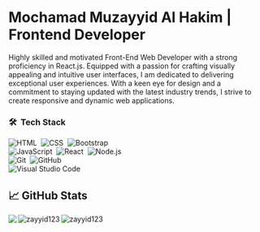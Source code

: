 # Mochamad Muzayyid Al Hakim | Frontend Developer

Highly skilled and motivated Front-End Web Developer with a strong proficiency in React.js. Equipped with a passion for crafting visually appealing and intuitive user interfaces, I am dedicated to delivering exceptional user experiences. With a keen eye for design and a commitment to staying updated with the latest industry trends, I strive to create responsive and dynamic web applications.

### 🛠 &nbsp;Tech Stack

![HTML](https://img.shields.io/badge/-HTML-05122A?style=flat&logo=HTML5)&nbsp;
![CSS](https://img.shields.io/badge/-CSS-05122A?style=flat&logo=CSS3&logoColor=1572B6)&nbsp;
![Bootstrap](https://img.shields.io/badge/-Bootstrap-05122A?style=flat&logo=bootstrap&logoColor=563D7C)
<br />
![JavaScript](https://img.shields.io/badge/-JavaScript-05122A?style=flat&logo=javascript)&nbsp;
![React](https://img.shields.io/badge/-React-05122A?style=flat&logo=react)&nbsp;
![Node.js](https://img.shields.io/badge/-Node.js-05122A?style=flat&logo=node.js)&nbsp;
<br />
![Git](https://img.shields.io/badge/-Git-05122A?style=flat&logo=git)&nbsp;
![GitHub](https://img.shields.io/badge/-GitHub-05122A?style=flat&logo=github)&nbsp;
<br />
![Visual Studio Code](https://img.shields.io/badge/-Visual%20Studio%20Code-05122A?style=flat&logo=visual-studio-code&logoColor=007ACC)&nbsp;

## &#x1f4c8; GitHub Stats
<p align="left">
  <img align="left" src="https://github-readme-stats.vercel.app/api?username=zayyid123&show_icons=true&theme=radical" />
</p>

<p align="left" ><img align="left" src="https://github-readme-streak-stats.herokuapp.com/?user=zayyid123&theme=radical" alt="zayyid123" /></p>

<p><img align="center" src="https://github-readme-stats.vercel.app/api/top-langs?username=zayyid123&show_icons=true&locale=en&layout=compact&theme=radical" alt="zayyid123" /></p>
